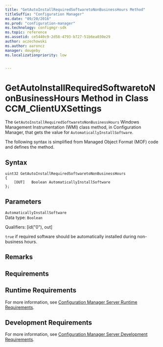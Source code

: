 ```yaml
---
title: "GetAutoInstallRequiredSoftwaretoNonBusinessHours Method"
titleSuffix: "Configuration Manager"
ms.date: "09/20/2016"
ms.prod: "configuration-manager"
ms.technology: configmgr-sdk
ms.topic: reference
ms.assetid: ce5440c9-2d58-4793-b727-51b6ea030e29
author: aczechowski
ms.author: aaroncz
manager: dougebyms.localizationpriority: low


---
```

# GetAutoInstallRequiredSoftwaretoNonBusinessHours Method in Class CCM_ClientUXSettings
The `GetAutoInstallRequiredSoftwaretoNonBusinessHours` Windows Management Instrumentation (WMI) class method, in Configuration Manager, that gets the value for `AutomaticallyInstallSoftware`.   

 The following syntax is simplified from Managed Object Format (MOF) code and defines the method.  

## Syntax  

```  
uint32 GetAutoInstallRequiredSoftwaretoNonBusinessHours   
{  
    [OUT]   Boolean AutomaticallyInstallSoftware  
};  
```  

## Parameters  
 `AutomaticallyInstallSoftware`  
 Data type: `Boolean`  

 Qualifiers: [id("0"), out]  

 `true` if required software should be automatically installed during non-business hours.    

## Remarks  

## Requirements  

## Runtime Requirements  
 For more information, see [Configuration Manager Server Runtime Requirements](../../../../../develop/core/reqs/server-runtime-requirements.md).  

## Development Requirements  
 For more information, see [Configuration Manager Server Development Requirements](../../../../../develop/core/reqs/server-development-requirements.md).
